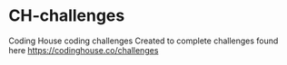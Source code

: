 # CH-challenges
Coding House coding challenges
Created to complete challenges found here https://codinghouse.co/challenges
